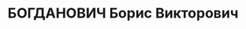 ---
title: БОГДАНОВИЧ Борис Викторович
description: 'Род. 15.06.1910, Полтавская обл., Миргородский р-н, с. Камышино, украинец,
  обр.: высшее, б/п. Проживал: г. Киев, ул. Ильинская, 20 - 2. Доцент физ.-мат фак.
  Киев.гос.университета и преподаватель физики школы №7 г.Киева

  Арестован 4 отд.УГБ НКВД УССР 23.10.1937. Обв. по ст. 54-8, 11 УК УССР. Приговор:
  ВК ВС СССР, 21.12.1937 – ВМН с конфискацией имущества. Расстрелян 22.12.1937, г.Киев.

  Реабилитирован ВК ВС СССР 18.11.1958'
---